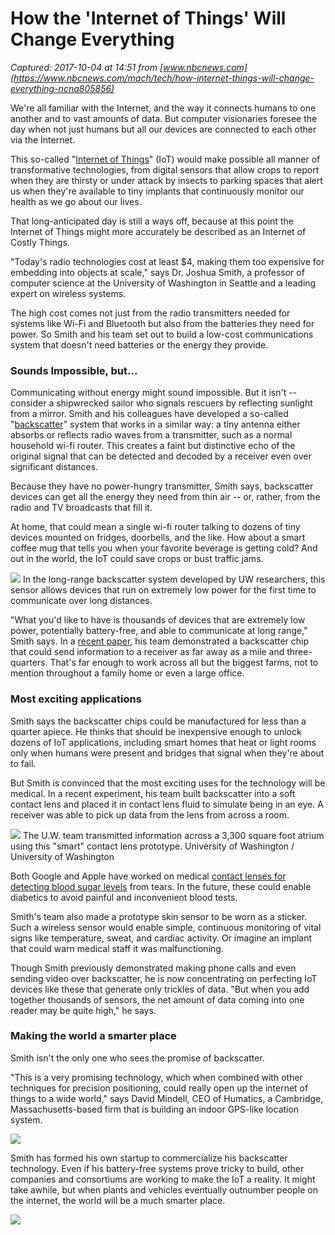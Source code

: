 # How the 'Internet of Things' Will Change Everything

_Captured: 2017-10-04 at 14:51 from [www.nbcnews.com](https://www.nbcnews.com/mach/tech/how-internet-things-will-change-everything-ncna805856)_

We're all familiar with the Internet, and the way it connects humans to one another and to vast amounts of data. But computer visionaries foresee the day when not just humans but all our devices are connected to each other via the Internet.

This so-called "[Internet of Things](https://en.wikipedia.org/wiki/Internet_of_things)" (IoT) would make possible all manner of transformative technologies, from digital sensors that allow crops to report when they are thirsty or under attack by insects to parking spaces that alert us when they're available to tiny implants that continuously monitor our health as we go about our lives.

That long-anticipated day is still a ways off, because at this point the Internet of Things might more accurately be described as an Internet of Costly Things.

"Today's radio technologies cost at least $4, making them too expensive for embedding into objects at scale," says Dr. Joshua Smith, a professor of computer science at the University of Washington in Seattle and a leading expert on wireless systems.

The high cost comes not just from the radio transmitters needed for systems like Wi-Fi and Bluetooth but also from the batteries they need for power. So Smith and his team set out to build a low-cost communications system that doesn't need batteries or the energy they provide.

### Sounds Impossible, but…

Communicating without energy might sound impossible. But it isn't -- consider a shipwrecked sailor who signals rescuers by reflecting sunlight from a mirror. Smith and his colleagues have developed a so-called "[backscatter](https://longrange.cs.washington.edu/)" system that works in a similar way: a tiny antenna either absorbs or reflects radio waves from a transmitter, such as a normal household wi-fi router. This creates a faint but distinctive echo of the original signal that can be detected and decoded by a receiver even over significant distances.

Because they have no power-hungry transmitter, Smith says, backscatter devices can get all the energy they need from thin air -- or, rather, from the radio and TV broadcasts that fill it.

At home, that could mean a single wi-fi router talking to dozens of tiny devices mounted on fridges, doorbells, and the like. How about a smart coffee mug that tells you when your favorite beverage is getting cold? And out in the world, the IoT could save crops or bust traffic jams.

![](https://media1.s-nbcnews.com/j/newscms/2017_39/2171556/170928-lora-backscatter-sensor_bc0cc5aeb26f3418b42c0b60fc5860be.focal-860x560.jpg) In the long-range backscatter system developed by UW researchers, this sensor allows devices that run on extremely low power for the first time to communicate over long distances. 

"What you'd like to have is thousands of devices that are extremely low power, potentially battery-free, and able to communicate at long range," Smith says. In a [recent paper](https://homes.cs.washington.edu/~gshyam/Papers/loRaBackscatter.pdf), his team demonstrated a backscatter chip that could send information to a receiver as far away as a mile and three-quarters. That's far enough to work across all but the biggest farms, not to mention throughout a family home or even a large office.

### Most exciting applications

Smith says the backscatter chips could be manufactured for less than a quarter apiece. He thinks that should be inexpensive enough to unlock dozens of IoT applications, including smart homes that heat or light rooms only when humans were present and bridges that signal when they're about to fail.

But Smith is convinced that the most exciting uses for the technology will be medical. In a recent experiment, his team built backscatter into a soft contact lens and placed it in contact lens fluid to simulate being in an eye. A receiver was able to pick up data from the lens from across a room.

![](https://media3.s-nbcnews.com/j/newscms/2017_39/2171566/lora-backscatter-contact-lens_bc0cc5aeb26f3418b42c0b60fc5860be.focal-860x560.jpg) The U.W. team transmitted information across a 3,300 square foot atrium using this "smart" contact lens prototype. University of Washington / University of Washington

Both Google and Apple have worked on medical [contact lenses for detecting blood sugar levels](http://www.diabetes.co.uk/news/2016/sep/new-smart-contact-lens-monitors-blood-sugar-levels-in-the-blink-of-an-eye-98895510.html) from tears. In the future, these could enable diabetics to avoid painful and inconvenient blood tests.

Smith's team also made a prototype skin sensor to be worn as a sticker. Such a wireless sensor would enable simple, continuous monitoring of vital signs like temperature, sweat, and cardiac activity. Or imagine an implant that could warn medical staff it was malfunctioning.

Though Smith previously demonstrated making phone calls and even sending video over backscatter, he is now concentrating on perfecting IoT devices like these that generate only trickles of data. "But when you add together thousands of sensors, the net amount of data coming into one reader may be quite high," he says.

### Making the world a smarter place

Smith isn't the only one who sees the promise of backscatter.

"This is a very promising technology, which when combined with other techniques for precision positioning, could really open up the internet of things to a wide world," says David Mindell, CEO of Humatics, a Cambridge, Massachusetts-based firm that is building an indoor GPS-like location system.

![](https://media4.s-nbcnews.com/j/newscms/2017_37/2154911/170914-facial-recognition-mn-1350_e9d7176bc2f7ea21ba73741098824f4c.focal-860x430.jpg)

Smith has formed his own startup to commercialize his backscatter technology. Even if his battery-free systems prove tricky to build, other companies and consortiums are working to make the IoT a reality. It might take awhile, but when plants and vehicles eventually outnumber people on the internet, the world will be a much smarter place.

![](https://media2.s-nbcnews.com/i/MSNBC/Components/Video/201709/a_mach_prototype_dyson_170927.jpg)
